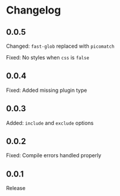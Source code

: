 # Changelog

## 0.0.5

Changed: `fast-glob` replaced with `picomatch`

Fixed: No styles when `css` is `false`

## 0.0.4

Fixed: Added missing plugin type

## 0.0.3

Added: `include` and `exclude` options

## 0.0.2

Fixed: Compile errors handled properly

## 0.0.1

Release
